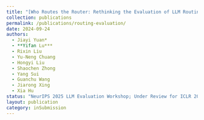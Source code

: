 ```yaml
---
title: "[Who Routes the Router: Rethinking the Evaluation of LLM Routing Systems](https://openreview.net/forum?id=EEPostHMtF)"
collection: publications
permalink: /publications/routing-evaluation/
date: 2024-09-24
authors:
  - Jiayi Yuan*
  - **Yifan Lu***
  - Rixin Liu
  - Yu-Neng Chuang
  - Hongyi Liu
  - Shaochen Zhong
  - Yang Sui
  - Guanchu Wang
  - Jiarong Xing
  - Xia Hu
status: "NeurIPS 2025 LLM Evaluation Workshop; Under Review for ICLR 2026"
layout: publication
category: inSubmission
---
```

